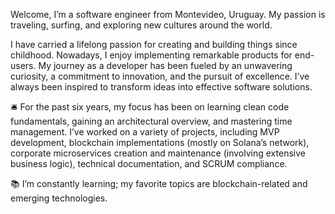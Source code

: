 Welcome, I’m a software engineer from Montevideo, Uruguay. My passion is traveling, surfing, and exploring new cultures around the world.

I have carried a lifelong passion for creating and building things since childhood. Nowadays, I enjoy implementing remarkable products for end-users. My journey as a developer has been fueled by an unwavering curiosity, a commitment to innovation, and the pursuit of excellence. I’ve always been inspired to transform ideas into effective software solutions.

🛎️ For the past six years, my focus has been on learning clean code fundamentals, gaining an architectural overview, and mastering time management. I’ve worked on a variety of projects, including MVP development, blockchain implementations (mostly on Solana’s network), corporate microservices creation and maintenance (involving extensive business logic), technical documentation, and SCRUM compliance.
 
📚 I’m constantly learning; my favorite topics are blockchain-related and emerging technologies.
